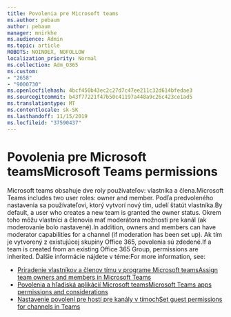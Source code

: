 ```yaml
---
title: Povolenia pre Microsoft teams
ms.author: pebaum
author: pebaum
manager: mnirkhe
ms.audience: Admin
ms.topic: article
ROBOTS: NOINDEX, NOFOLLOW
localization_priority: Normal
ms.collection: Adm_O365
ms.custom:
- "2658"
- "9000730"
ms.openlocfilehash: 4bcf450b43ec2c27d7c47ee211c32d614bfedae3
ms.sourcegitcommit: b43f77221f47b50c41197a448a9c26c423ce1ad5
ms.translationtype: MT
ms.contentlocale: sk-SK
ms.lasthandoff: 11/15/2019
ms.locfileid: "37590437"
---
```

# <a name="microsoft-teams-permissions"></a><span data-ttu-id="2fcad-102">Povolenia pre Microsoft teams</span><span class="sxs-lookup"><span data-stu-id="2fcad-102">Microsoft Teams permissions</span></span>

<span data-ttu-id="2fcad-103">Microsoft teams obsahuje dve roly používateľov: vlastníka a člena.</span><span class="sxs-lookup"><span data-stu-id="2fcad-103">Microsoft Teams includes two user roles: owner and member.</span></span> <span data-ttu-id="2fcad-104">Podľa predvoleného nastavenia sa používateľovi, ktorý vytvorí nový tím, udelí štatút vlastníka.</span><span class="sxs-lookup"><span data-stu-id="2fcad-104">By default, a user who creates a new team is granted the owner status.</span></span> <span data-ttu-id="2fcad-105">Okrem toho môžu vlastníci a členovia mať moderátora možnosti pre kanál (ak moderovanie bolo nastavené).</span><span class="sxs-lookup"><span data-stu-id="2fcad-105">In addition, owners and members can have moderator capabilities for a channel (if moderation has been set up).</span></span> <span data-ttu-id="2fcad-106">Ak tím je vytvorený z existujúcej skupiny Office 365, povolenia sú zdedené.</span><span class="sxs-lookup"><span data-stu-id="2fcad-106">If a team is created from an existing Office 365 Group, permissions are inherited.</span></span> <span data-ttu-id="2fcad-107">Ďalšie informácie nájdete v téme:</span><span class="sxs-lookup"><span data-stu-id="2fcad-107">For more information, see:</span></span>

- [<span data-ttu-id="2fcad-108">Priradenie vlastníkov a členov tímu v programe Microsoft teams</span><span class="sxs-lookup"><span data-stu-id="2fcad-108">Assign team owners and members in Microsoft Teams</span></span>](https://docs.microsoft.com/microsoftteams/assign-roles-permissions)
- [<span data-ttu-id="2fcad-109">Povolenia a hľadiská aplikácií Microsoft teams</span><span class="sxs-lookup"><span data-stu-id="2fcad-109">Microsoft Teams apps permissions and considerations</span></span>](https://docs.microsoft.com/microsoftteams/app-permissions)
- [<span data-ttu-id="2fcad-110">Nastavenie povolení pre hostí pre kanály v tímoch</span><span class="sxs-lookup"><span data-stu-id="2fcad-110">Set guest permissions for channels in Teams</span></span>](https://support.office.com/article/4756c468-2746-4bfd-a582-736d55fcc169)
